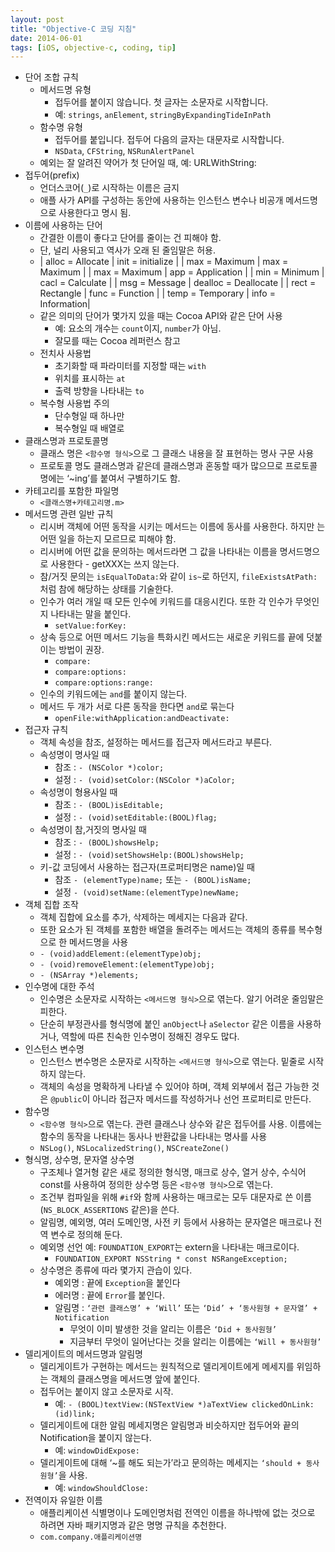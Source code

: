 ```yaml
---
layout: post
title: "Objective-C 코딩 지침"
date: 2014-06-01
tags: [iOS, objective-c, coding, tip]
---
```


- 단어 조합 규칙
    - 메서드명 유형
        - 접두어를 붙이지 않습니다. 첫 글자는 소문자로 시작합니다.
        - 예: `strings`, `anElement`, `stringByExpandingTideInPath`
    - 함수명 유형
        - 접두어를 붙입니다. 접두어 다음의 글자는 대문자로 시작합니다.
        - `NSData`, `CFString`, `NSRunAlertPanel`
    - 예외는 잘 알려진 약어가 첫 단어일 때, 예: URLWithString:
- 접두어(prefix)
    - 언더스코어(`_`)로 시작하는 이름은 금지
    - 애플 사가 API를 구성하는 동안에 사용하는 인스턴스 변수나 비공개 메서드명으로 사용한다고 명시 됨.
- 이름에 사용하는 단어
    - 간결한 이름이 좋다고 단어를 줄이는 건 피해야 함.
    - 단, 널리 사용되고 역사가 오래 된 줄임말은 허용.
    - | alloc = Allocate | init = initialize |
| max = Maximum | max = Maximum |
| max = Maximum | app = Application |
| min = Minimum | cacl = Calculate |
| msg = Message | dealloc = Deallocate |
| rect = Rectangle | func = Function |
| temp = Temporary | info = Information|
  - 같은 의미의 단어가 몇가지 있을 때는 Cocoa API와 같은 단어 사용
      - 예: 요소의 개수는 `count`이지, `number`가 아님.
      - 잘모를 때는 Cocoa 레퍼런스 참고
  - 전치사 사용법
      - 초기화할 때 파라미터를 지정할 때는 `with`
      - 위치를 표시하는 `at`
      - 출력 방향을 나타내는 `to`
  - 복수형 사용법 주의
      - 단수형일 때 하나만
      - 복수형일 때 배열로
- 클래스명과 프로토콜명
    - 클래스 명은 `<함수명 형식>`으로 그 클래스 내용을 잘 표현하는 명사 구문 사용
    - 프로토콜 명도 클래스명과 같은데 클래스명과 혼동할 때가 많으므로 프로토콜 명에는 ‘~ing’를 붙여서 구별하기도 함.
- 카테고리를 포함한 파일명
    - `<클래스명+카테고리명.m>`
- 메서드명 관련 일반 규칙
    - 리시버 객체에 어떤 동작을 시키는 메서드는 이름에 동사를 사용한다. 하지만 <do>는 어떤 일을 하는지 모르므로 피해야 함.
    - 리시버에 어떤 값을 문의하는 메서드라면 그 값을 나타내는 이름을 명서드명으로 사용한다 - getXXX는 쓰지 않는다.
    - 참/거짓 문의는 `isEqualToData:`와 같이 `is~`로 하던지, `fileExistsAtPath:`처럼 참에 해당하는 상태를 기술한다.
    - 인수가 여러 개일 때 모든 인수에 키워드를 대응시킨다. 또한 각 인수가 무엇인지 나타내는 말을 붙인다.
        - `setValue:forKey:`
    - 상속 등으로 어떤 메서드 기능을 특화시킨 메서드는 새로운 키워드를 끝에 덧붙이는 방법이 권장.
        - `compare:`
        - `compare:options:`
        - `compare:options:range:`
    - 인수의 키워드에는 `and`를 붙이지 않는다.
    - 메서드 두 개가 서로 다른 동작을 한다면 `and`로 묶는다
        - `openFile:withApplication:andDeactivate:`
- 접근자 규칙
    - 객체 속성을 참조, 설정하는 메서드를 접근자 메서드라고 부른다.
    - 속성명이 명사일 때
        - 참조 : `- (NSColor *)color;`
        - 설정 : `- (void)setColor:(NSColor *)aColor;`
    - 속성명이 형용사일 때
        - 참조 : `- (BOOL)isEditable;`
        - 설정 : `- (void)setEditable:(BOOL)flag;`
    - 속성명이 참,거짓의 명사일 때
        - 참조 : `- (BOOL)showsHelp;`
        - 설정 : `- (void)setShowsHelp:(BOOL)showsHelp;`
    - 키-값 코딩에서 사용하는 접근자(프로퍼티명은 name)일 때
        - 참조 `- (elementType)name;` 또는 `- (BOOL)isName;`
        - 설정 `- (void)setName:(elementType)newName;`
- 객체 집합 조작
    - 객체 집합에 요소를 추가, 삭제하는 메세지는 다음과 같다.
    - 또한 요소가 된 객체를 포함한 배열을 돌려주는 메서드는 객체의 종류를 복수형으로 한 메서드명을 사용
    - `- (void)addElement:(elementType)obj;`
    - `- (void)removeElement:(elementType)obj;`
    - `- (NSArray *)elements;`
- 인수명에 대한 주석
    - 인수명은 소문자로 시작하는 `<메서드명 형식>`으로 엮는다. 알기 어려운 줄임말은 피한다.
    - 단순히 부정관사를 형식명에 붙인 `anObject`나 `aSelector` 같은 이름을 사용하거나, 역할에 따른 친숙한 인수명이 정해진 경우도 많다.
- 인스턴스 변수명
    - 인스턴스 변수명은 소문자로 시작하는 `<메서드명 형식>`으로 엮는다. 밑줄로 시작하지 않는다.
    - 객체의 속성을 명확하게 나타낼 수 있어야 하며, 객체 외부에서 접근 가능한 것은 `@public`이 아니라 접근자 메서드를 작성하거나 선언 프로퍼티로 만든다.
- 함수명
    - `<함수명 형식>`으로 엮는다. 관련 클래스나 상수와 같은 접두어를 사용. 이름에는 함수의 동작을 나타내는 동사나 반환값을 나타내는 명사를 사용
    - `NSLog()`, `NSLocalizedString()`, `NSCreateZone()`
- 형식명, 상수명, 문자열 상수명
    - 구조체나 열거형 같은 새로 정의한 형식명, 매크로 상수, 열거 상수, 수식어 const를 사용하여 정의한 상수명 등은 `<함수명 형식>`으로 엮는다.
    - 조건부 컴파일을 위해 `#if`와 함께 사용하는 매크로는 모두 대문자로 쓴 이름(`NS_BLOCK_ASSERTIONS` 같은)을 쓴다.
    - 알림명, 예외명, 여러 도메인명, 사전 키 등에서 사용하는 문자열은 매크로나 전역 변수로 정의해 둔다.
    - 예외명 선언 예: `FOUNDATION_EXPORT`는 extern을 나타내는 매크로이다.
        - `FOUNDATION_EXPORT NSString * const NSRangeException;`
    - 상수명은 종류에 따라 몇가지 관습이 있다.
        - 예외명 : 끝에 `Exception`을 붙인다
        - 에러명 : 끝에 `Error`를 붙인다.
        - 알림명 : `‘관련 클래스명’ + ‘Will’` 또는 `‘Did’ + ‘동사원형 + 문자열’ + Notification`
            - 무엇이 이미 발생한 것을 알리는 이름은 `‘Did + 동사원형’`
            - 지금부터 무엇이 일어난다는 것을 알리는 이름에는 `‘Will + 동사원형’`
- 델리게이트의 메서드명과 알림명
    - 델리게이트가 구현하는 메서드는 원칙적으로 델리게이트에게 메세지를 위임하는 객체의 클래스명을 메서드명 앞에 붙인다.
    - 접두어는 붙이지 않고 소문자로 시작.
        - 예: `- (BOOL)textView:(NSTextView *)aTextView clickedOnLink:(id)link;`
    - 델리게이트에 대한 알림 메세지명은 알림명과 비슷하지만 접두어와 끝의 Notification을 붙이지 않는다.
        - 예: `windowDidExpose:`
    - 델리게이트에 대해 ‘~를 해도 되는가’라고 문의하는 메세지는 `‘should + 동사원형’`을 사용.
        - 예: `windowShouldClose:`
- 전역이자 유일한 이름
    - 애플리케이션 식별명이나 도메인명처럼 전역인 이름을 하나밖에 없는 것으로 하려면 자바 패키지명과 같은 명명 규칙을 추천한다.
    - `com.company.애플리케이션명`
